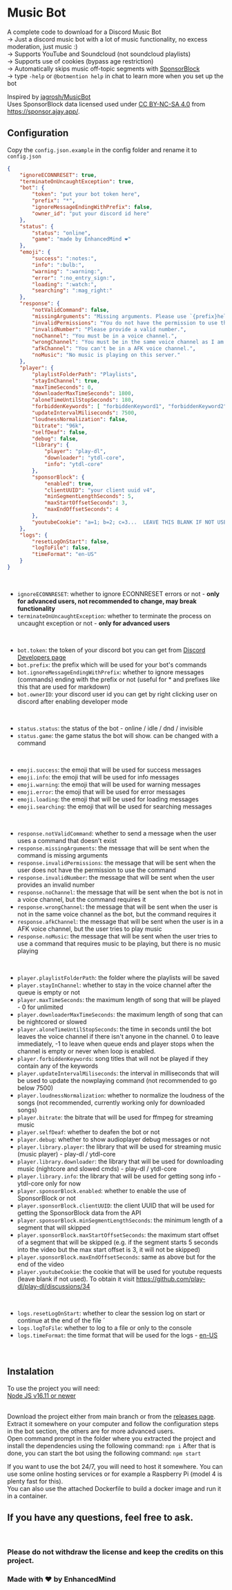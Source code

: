 # Music Bot
A complete code to download for a Discord Music Bot  
-> Just a discord music bot with a lot of music functionality, no excess moderation, just music :)  
-> Supports YouTube and Soundcloud (not soundcloud playlists)  
-> Supports use of cookies (bypass age restriction)  
-> Automatically skips music off-topic segments with [SponsorBlock](https://sponsor.ajay.app/)  
-> type `-help` or `@botmention help` in chat to learn more when you set up the bot  

Inspired by [jagrosh/MusicBot](https://github.com/jagrosh/MusicBot)  
Uses SponsorBlock data licensed used under [CC BY-NC-SA 4.0](https://creativecommons.org/licenses/by-nc-sa/4.0/) from https://sponsor.ajay.app/.  
  
## Configuration
Copy the `config.json.example` in the config folder and rename it to `config.json`  
```json
{
    "ignoreECONNRESET": true,
    "terminateOnUncaughtException": true,
    "bot": {
        "token": "put your bot token here",
        "prefix": "*",
        "ignoreMessageEndingWithPrefix": false,
        "owner_id": "put your discord id here"
    },
    "status": {
        "status": "online",
        "game": "made by EnhancedMind ❤️"
    },
    "emoji": {
        "success": ":notes:",
        "info": ":bulb:",
        "warning": ":warning:",
        "error": ":no_entry_sign:",
        "loading": ":watch:",
        "searching": ":mag_right:"
    },
    "response": {
        "notValidCommand": false,
        "missingArguments": "Missing arguments. Please use `{prefix}help` for more information.",
        "invalidPermissions": "You do not have the permission to use this command.",
        "invalidNumber": "Please provide a valid number.",
        "noChannel": "You must be in a voice channel.",
        "wrongChannel": "You must be in the same voice channel as I am.",
        "afkChannel": "You can't be in a AFK voice channel.",
        "noMusic": "No music is playing on this server."
    },
    "player": {
        "playlistFolderPath": "Playlists",
        "stayInChannel": true,
        "maxTimeSeconds": 0,
        "downloaderMaxTimeSeconds": 1800,
        "aloneTimeUntilStopSeconds": 180,
        "forbiddenKeywords": [ "forbiddenKeyword1", "forbiddenKeyword2" ],
        "updateIntervalMiliseconds": 7500,
        "loudnessNormalization": false,
        "bitrate": "96k",
        "selfDeaf": false,
        "debug": false,
        "library": {
            "player": "play-dl",
            "downloader": "ytdl-core",
            "info": "ytdl-core"
        },
        "sponsorBlock": {
            "enabled": true,
            "clientUUID": "your client uuid v4",
            "minSegmentLengthSeconds": 5,
            "maxStartOffsetSeconds": 3,
            "maxEndOffsetSeconds": 4
        },
        "youtubeCookie": "a=1; b=2; c=3...  LEAVE THIS BLANK IF NOT USED!!!!!!!"
    },
    "logs": {
        "resetLogOnStart": false,
        "logToFile": false,
        "timeFormat": "en-US"
    }
}
```
<br>

- `ignoreECONNRESET`: whether to ignore ECONNRESET errors or not - **only for advanced users, not recommended to change, may break functionality**  
- `terminateOnUncaughtException`: whether to terminate the process on uncaught exception or not - **only for advanced users**  
<br>

- `bot.token`: the token of your discord bot you can get from [Discord Developers page](https://discord.com/developers/applications)  
- `bot.prefix`: the prefix which will be used for your bot's commands  
- `bot.ignoreMessageEndingWithPrefix`: whether to ignore messages (commands) ending with the prefix or not (useful for * and prefixes like this that are used for markdown)  
- `bot.ownerID`: your discord user id you can get by right clicking user on discord after enabling developer mode  
<br>

- `status.status`: the status of the bot - online / idle / dnd / invisible  
- `status.game`: the game status the bot will show. can be changed with a command  
<br>

- `emoji.success`: the emoji that will be used for success messages  
- `emoji.info`: the emoji that will be used for info messages  
- `emoji.warning`: the emoji that will be used for warning messages  
- `emoji.error`: the emoji that will be used for error messages  
- `emoji.loading`: the emoji that will be used for loading messages  
- `emoji.searching`: the emoji that will be used for searching messages  
<br>

- `response.notValidCommand`: whether to send a message when the user uses a command that doesn't exist  
- `response.missingArguments`: the message that will be sent when the command is missing arguments  
- `response.invalidPermissions`: the message that will be sent when the user does not have the permission to use the command  
- `response.invalidNumber`: the message that will be sent when the user provides an invalid number  
- `response.noChannel`: the message that will be sent when the bot is not in a voice channel, but the command requires it  
- `response.wrongChannel`: the message that will be sent when the user is not in the same voice channel as the bot, but the command requires it  
- `response.afkChannel`: the message that will be sent when the user is in a AFK voice channel, but the user tries to play music  
- `response.noMusic`: the message that will be sent when the user tries to use a command that requires music to be playing, but there is no music playing  
<br>

- `player.playlistFolderPath`: the folder where the playlists will be saved  
- `player.stayInChannel`: whether to stay in the voice channel after the queue is empty or not  
- `player.maxTimeSeconds`: the maximum length of song that will be played - 0 for unlimited  
- `player.downloaderMaxTimeSeconds`: the maximum length of song that can be nightcored or slowed  
- `player.aloneTimeUntilStopSeconds`: the time in seconds until the bot leaves the voice channel if there isn't anyone in the channel. 0 to leave immediately, -1 to leave when queue ends and player stops when the channel is empty or never when loop is enabled.  
- `player.forbiddenKeywords`: song titles that will not be played if they contain any of the keywords  
- `player.updateIntervalMiliseconds`: the interval in milliseconds that will be used to update the nowplaying command (not recommended to go below 7500)  
- `player.loudnessNormalization`: whether to normalize the loudness of the songs (not recommended, currently working only for downloaded songs)  
- `player.bitrate`: the bitrate that will be used for ffmpeg for streaming music  
- `player.selfDeaf`: whether to deafen the bot or not  
- `player.debug`: whether to show audioplayer debug messages or not  
- `player.library.player`: the library that will be used for streaming music (music player) - play-dl / ytdl-core  
- `player.library.downloader`: the library that will be used for downloading music (nightcore and slowed cmds) - play-dl / ytdl-core  
- `player.library.info`: the library that will be used for getting song info - ytdl-core only for now 
- `player.sponsorBlock.enabled`: whether to enable the use of SponsorBlock or not  
- `player.sponsorBlock.clientUUID`: the client UUID that will be used for getting the SponsorBlock data from the API  
- `player.sponsorBlock.minSegmentLengthSeconds`: the minimum length of a segment that will skipped  
- `player.sponsorBlock.maxStartOffsetSeconds`: the maximum start offset of a segment that will be skipped (e.g. if the segment starts 5 seconds into the video but the max start offset is 3, it will not be skipped)  
- `player.sponsorBlock.maxEndOffsetSeconds`: same as above but for the end of the video  
- `player.youtubeCookie`: the cookie that will be used for youtube requests (leave blank if not used). To obtain it visit https://github.com/play-dl/play-dl/discussions/34  
<br>

- `logs.resetLogOnStart`: whether to clear the session log on start or continue at the end of the file  ´
- `logs.logToFile`: whether to log to a file or only to the console  
- `logs.timeFormat`: the time format that will be used for the logs - [en-US](https://developer.mozilla.org/en-US/docs/Web/JavaScript/Reference/Global_Objects/Intl/DateTimeFormat/DateTimeFormat)  
<br><br>

## Instalation
To use the project you will need:  
[Node JS v16.11 or newer](https://nodejs.org/en/)  
<br>

Download the project either from main branch or from the [releases page](https://github.com/EnhancedMind/MusicBot/releases/latest).  
Extract it somewhere on your computer and follow the configuration steps in the bot section, the others are for more advanced users.  
Open command prompt in the folder where you extracted the project and install the dependencies using the following command:
`npm i`
After that is done, you can start the bot using the following command:
`npm start`
<br>

If you want to use the bot 24/7, you will need to host it somewhere. You can use some online hosting services or for example a Raspberry Pi (model 4 is plenty fast for this).  
You can also use the attached Dockerfile to build a docker image and run it in a container.  

## If you have any questions, feel free to ask.
<br>
  
### Please do not withdraw the license and keep the credits on this project.
### Made with ❤️ by EnhancedMind  
